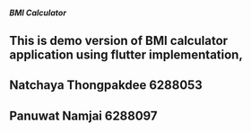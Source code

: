 ##### BMI Calculator
## This is demo version of BMI calculator application using flutter implementation,

## Natchaya Thongpakdee 6288053
## Panuwat Namjai 6288097
